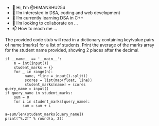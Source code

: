 - 👋 Hi, I’m @HIMANSHU25d
- 👀 I’m interested in DSA, coding and web development
- 🌱 I’m currently learning DSA in C++
- 💞️ I’m looking to collaborate on ...
- 📫 How to reach me ...

<!---
HIMAN111222/HIMAN111222 is a ✨ special ✨ repository because its `README.md` (this file) appears on your GitHub profile.
You can click the Preview link to take a look at your changes.
--->
The provided code stub will read in a dictionary containing key/value pairs of name:[marks] for a list of students. Print the average of the marks array for the student name provided, showing 2 places after the decimal.

    if __name__ == '__main__':
        n = int(input())
        student_marks = {}
        for _ in range(n):
             name, *line = input().split()
             scores = list(map(float, line))
             student_marks[name] = scores
    query_name = input()
    if query_name in student_marks:
        sum = 0
        for i in student_marks[query_name]:
            sum = sum + i
            
    a=sum/len(student_marks[query_name])
    print("%.2f" % round(a, 2))
   
